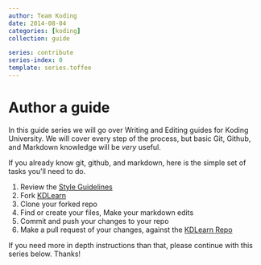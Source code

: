 ```yaml
---
author: Team Koding
date: 2014-08-04
categories: [koding]
collection: guide

series: contribute
series-index: 0
template: series.toffee
---
```


# Author a guide

In this guide series we will go over Writing and Editing guides for Koding 
University. We will cover every step of the process, but basic Git, 
Github, and Markdown knowledge will be *very* useful.

If you already know git, github, and markdown, here is the simple set of 
tasks you'll need to do.

1. Review the [Style Guidelines][guidelines]
1. Fork [KDLearn][repo]
2. Clone your forked repo
3. Find or create your files, Make your markdown edits
4. Commit and push your changes to your repo
5. Make a pull request of your changes, against the [KDLearn Repo][repo]

If you need more in depth instructions than that, please continue with 
this series below. Thanks!



[guidelines]:  guidelines
[repo]:        https://github.com/koding/kdlearn
